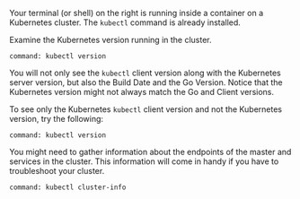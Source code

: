 Your terminal (or shell) on the right is running inside a container on a Kubernetes cluster.
The `kubectl` command is already installed.

Examine the Kubernetes version running in the cluster.

```terminal:execute
command: kubectl version
```

You will not only see the `kubectl` client version along with the Kubernetes server version, but also the Build Date and the Go Version. Notice that the Kubernetes version might not always match the Go and Client versions.

To see only the Kubernetes `kubectl` client version and not the Kubernetes version, try the following:

```terminal:execute
command: kubectl version
```

You might need to gather information about the endpoints of the master and services in the cluster. This information will come in handy if you have to troubleshoot your cluster.

```terminal:execute
command: kubectl cluster-info
```
